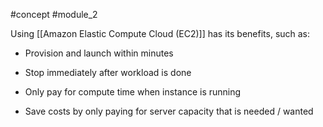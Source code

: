 #concept  #module_2 

Using [[Amazon Elastic Compute Cloud (EC2)]] has its benefits, such as:

- Provision and launch within minutes

- Stop immediately after workload is done

- Only pay for compute time when instance is running

- Save costs by only paying for server capacity that is needed / wanted
